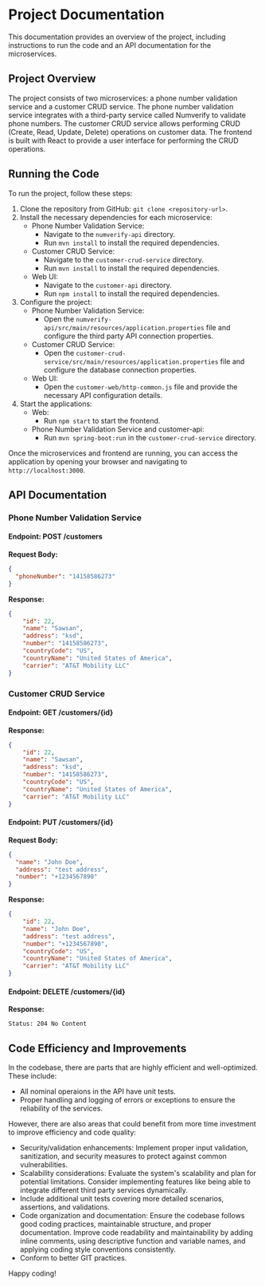 
# Project Documentation

This documentation provides an overview of the project, including instructions to run the code and an API documentation for the microservices.

## Project Overview

The project consists of two microservices: a phone number validation service and a customer CRUD service. The phone number validation service integrates with a third-party service called Numverify to validate phone numbers. The customer CRUD service allows performing CRUD (Create, Read, Update, Delete) operations on customer data. 
The frontend is built with React to provide a user interface for performing the CRUD operations.

## Running the Code

To run the project, follow these steps:

1. Clone the repository from GitHub: `git clone <repository-url>`.
2. Install the necessary dependencies for each microservice:
   - Phone Number Validation Service:
     - Navigate to the `numverify-api` directory.
     - Run `mvn install` to install the required dependencies.
   - Customer CRUD Service:
     - Navigate to the `customer-crud-service` directory.
     - Run `mvn install` to install the required dependencies.
   - Web UI:
     - Navigate to the `customer-api` directory.
     - Run `npm install` to install the required dependencies.
3. Configure the project:
   - Phone Number Validation Service:
     - Open the `numverify-api/src/main/resources/application.properties` file and configure the third party API connection properties.
   - Customer CRUD Service:
     - Open the `customer-crud-service/src/main/resources/application.properties` file and configure the database connection properties.
   - Web UI:
     - Open the `customer-web/http-common.js` file and provide the necessary API configuration details.
4. Start the applications:
   - Web:
     - Run `npm start` to start the frontend.
   - Phone Number Validation Service and customer-api:
     - Run `mvn spring-boot:run` in the `customer-crud-service` directory.

Once the microservices and frontend are running, you can access the application by opening your browser and navigating to `http://localhost:3000`.

## API Documentation

### Phone Number Validation Service

#### Endpoint: POST /customers

**Request Body:**

```json
{
  "phoneNumber": "14158586273"
}
```

**Response:**

```json
{
    "id": 22,
    "name": "Sawsan",
    "address": "ksd",
    "number": "14158586273",
    "countryCode": "US",
    "countryName": "United States of America",
    "carrier": "AT&T Mobility LLC"
}
```

### Customer CRUD Service

#### Endpoint: GET /customers/{id}

**Response:**

```json
{
    "id": 22,
    "name": "Sawsan",
    "address": "ksd",
    "number": "14158586273",
    "countryCode": "US",
    "countryName": "United States of America",
    "carrier": "AT&T Mobility LLC"
}
```

#### Endpoint: PUT /customers/{id}

**Request Body:**

```json
{
  "name": "John Doe",
  "address": "test address",
  "number": "+1234567890"
}
```

**Response:**

```json
{
    "id": 22,
    "name": "John Doe",
    "address": "test address",
    "number": "+1234567890",
    "countryCode": "US",
    "countryName": "United States of America",
    "carrier": "AT&T Mobility LLC"
}
```

#### Endpoint: DELETE /customers/{id}

**Response:**

```
Status: 204 No Content
```

## Code Efficiency and Improvements

In the codebase, there are parts that are highly efficient and well-optimized. These include:

- All nominal operaions in the API have unit tests.
- Proper handling and logging of errors or exceptions to ensure the reliability of the services.

However, there are also areas that could benefit from more time investment to improve efficiency and code quality:

- Security/validation enhancements: Implement proper input validation, sanitization, and security measures to protect against common vulnerabilities.
- Scalability considerations: Evaluate the system's scalability and plan for potential limitations. Consider implementing features like being able to integrate different third party services dynamically.
- Include additional unit tests covering more detailed scenarios, assertions, and validations.
- Code organization and documentation: Ensure the codebase follows good coding practices, maintainable structure, and proper documentation. Improve code readability and maintainability by adding inline comments, using descriptive function and variable names, and applying coding style conventions consistently.
- Conform to better GIT practices.

Happy coding!
